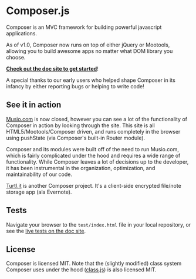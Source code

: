 # Composer.js
Composer is an MVC framework for building powerful javascript applications.

As of v1.0, Composer now runs on top of either jQuery or Mootools, allowing you
to build awesome apps no matter what DOM library you choose.

[__Check out the doc site to get started__](http://lyonbros.github.io/composer.js)!

A special thanks to our early users who helped shape Composer in its infancy by
either reporting bugs or helping to write code!

## See it in action
[Musio.com](http://musio.com) is now closed, however you can see a lot of
the functionality of Composer in action by looking through the site. This
site is all HTML5/Mootools/Composer driven, and runs completely in the browser
using pushState (via Composer's built-in Router module).

Composer and its modules were built off of the need to run Musio.com, which is
fairly complicated under the hood and requires a wide range of functionality.
While Composer leaves a lot of decisions up to the developer, it has been 
instrumental in the organization, optimization, and maintainability of our code.

[Turtl.it](https://turtl.it) is another Composer project. It's a client-side
encrypted file/note storage app (ala Evernote).

## Tests

Navigate your browser to the `test/index.html` file in your local repository, or
see the [live tests on the doc site](http://lyonbros.github.io/composer.js/test).

## License

Composer is licensed MIT. Note that the (slightly modified) class system
Composer uses under the hood ([class.js](https://github.com/kilhage/class.js))
is also licensed MIT.

